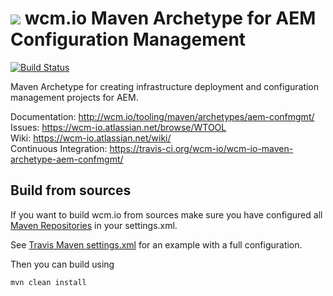 <img src="http://wcm.io/images/favicon-16@2x.png"/> wcm.io Maven Archetype for AEM Configuration Management
======
[![Build Status](https://travis-ci.org/wcm-io/wcm-io-maven-archetype-aem-confmgmt.png?branch=develop)](https://travis-ci.org/wcm-io/wcm-io-maven-archetype-aem-confmgmt)

Maven Archetype for creating infrastructure deployment and configuration management projects for AEM.

Documentation: http://wcm.io/tooling/maven/archetypes/aem-confmgmt/<br/>
Issues: https://wcm-io.atlassian.net/browse/WTOOL<br/>
Wiki: https://wcm-io.atlassian.net/wiki/<br/>
Continuous Integration: https://travis-ci.org/wcm-io/wcm-io-maven-archetype-aem-confmgmt/


## Build from sources

If you want to build wcm.io from sources make sure you have configured all [Maven Repositories](http://wcm.io/maven.html) in your settings.xml.

See [Travis Maven settings.xml](https://github.com/wcm-io/wcm-io-maven-archetype-aem/blob/master/.travis.maven-settings.xml) for an example with a full configuration.

Then you can build using

```
mvn clean install
```
